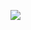 <!-- # 从入门到精通 -->
<!-- TokenPocket &copy; 2019 -->

![](https://tp-upload.cdn.bcebos.com/banner/tokenpocket-1597395650830.png)